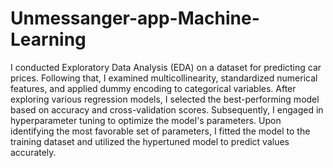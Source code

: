 # Unmessanger-app-Machine-Learning
I conducted Exploratory Data Analysis (EDA) on a dataset for predicting car prices. Following that, I examined multicollinearity, standardized numerical features, and applied dummy encoding to categorical variables.
After exploring various regression models, I selected the best-performing model based on accuracy and cross-validation scores. Subsequently, I engaged in hyperparameter tuning to optimize the model's parameters. Upon identifying the most favorable set of parameters, I fitted the model to the training dataset and utilized the hypertuned model to predict values accurately.
